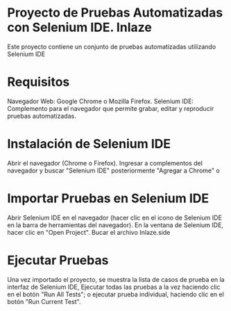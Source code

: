 # Proyecto de Pruebas Automatizadas con Selenium IDE. Inlaze


Este proyecto contiene un conjunto de pruebas automatizadas utilizando Selenium IDE

#  Requisitos
Navegador Web: Google Chrome o Mozilla Firefox.
Selenium IDE: Complemento para el navegador que permite grabar, editar y reproducir pruebas automatizadas.

#  Instalación de Selenium IDE

Abrir el  navegador (Chrome o Firefox).
Ingresar a complementos del navegador y buscar "Selenium IDE" posteriormente "Agregar a Chrome" o

# Importar Pruebas en Selenium IDE

Abrir Selenium IDE en el  navegador (hacer  clic en el icono de Selenium IDE en la barra de herramientas del navegador).
En la ventana de Selenium IDE, hacer clic en "Open Project".
Bucar el archivo Inlaze.side 

# Ejecutar Pruebas

Una vez importado el proyecto, se muestra la lista de casos de prueba en la interfaz de Selenium IDE, Ejecutar todas las pruebas a la vez haciendo clic en el botón "Run All Tests"; o ejecutar prueba individual, haciendo clic en el botón "Run Current Test".
